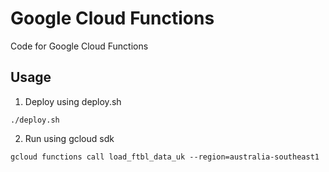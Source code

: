 # Google Cloud Functions
Code for Google Cloud Functions
## Usage
1. Deploy using deploy.sh
```
./deploy.sh
```
2. Run using gcloud sdk
```
gcloud functions call load_ftbl_data_uk --region=australia-southeast1
```
